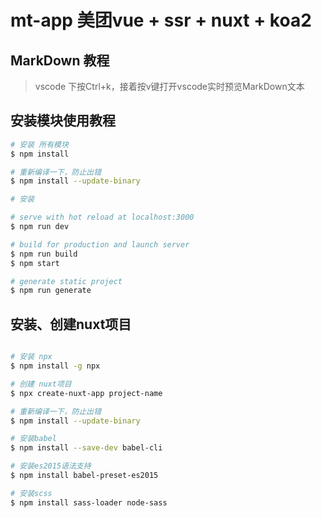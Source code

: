 # mt-app 美团vue + ssr + nuxt + koa2

## MarkDown 教程

> vscode 下按Ctrl+k，接着按v键打开vscode实时预览MarkDown文本


## 安装模块使用教程

``` bash
# 安装 所有模块
$ npm install

# 重新编译一下，防止出错
$ npm install --update-binary 

# 安装

# serve with hot reload at localhost:3000
$ npm run dev

# build for production and launch server
$ npm run build
$ npm start

# generate static project
$ npm run generate
```

## 安装、创建nuxt项目
``` bash

# 安装 npx
$ npm install -g npx

# 创建 nuxt项目
$ npx create-nuxt-app project-name

# 重新编译一下，防止出错
$ npm install --update-binary

# 安装babel
$ npm install --save-dev babel-cli

# 安装es2015语法支持
$ npm install babel-preset-es2015

# 安装scss
$ npm install sass-loader node-sass


```
